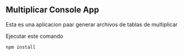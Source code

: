 

## Multiplicar Console App

Esta es una aplicacion paar generar archivos de tablas de multiplicar

Ejecutar este comando

```
npm install
```